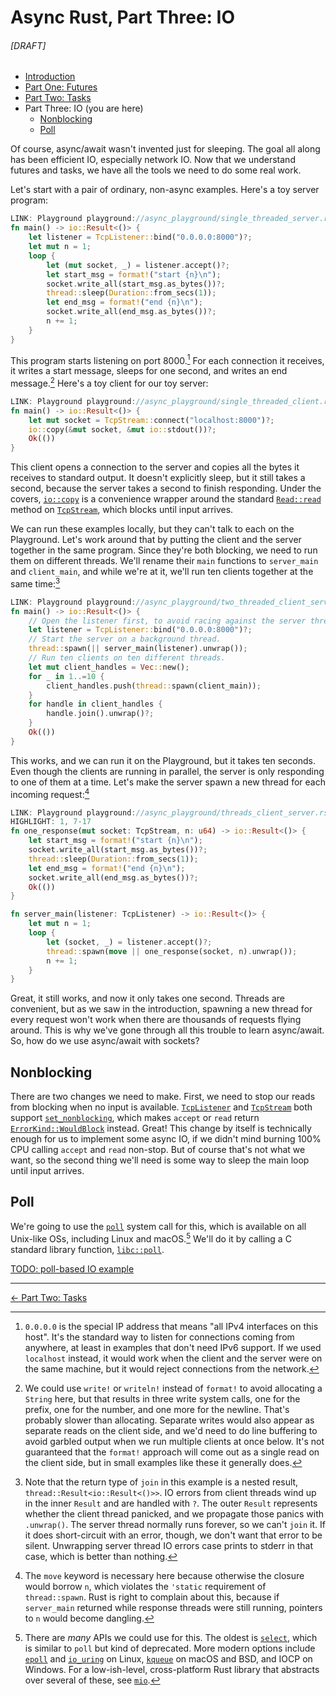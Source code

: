 # Async Rust, Part Three: IO
###### \[DRAFT]

- [Introduction](async_intro.html)
- [Part One: Futures](async_futures.html)
- [Part Two: Tasks](async_tasks.html)
- Part Three: IO (you are here)
  - [Nonblocking](#nonblocking)
  - [Poll](#poll)

Of course, async/await wasn't invented just for sleeping. The goal all along
has been efficient IO, especially network IO. Now that we understand futures
and tasks, we have all the tools we need to do some real work.

Let's start with a pair of ordinary, non-async examples. Here's a toy server
program:

```rust
LINK: Playground playground://async_playground/single_threaded_server.rs
fn main() -> io::Result<()> {
    let listener = TcpListener::bind("0.0.0.0:8000")?;
    let mut n = 1;
    loop {
        let (mut socket, _) = listener.accept()?;
        let start_msg = format!("start {n}\n");
        socket.write_all(start_msg.as_bytes())?;
        thread::sleep(Duration::from_secs(1));
        let end_msg = format!("end {n}\n");
        socket.write_all(end_msg.as_bytes())?;
        n += 1;
    }
}
```

This program starts listening on port 8000.[^zero_ip] For each connection it
receives, it writes a start message, sleeps for one second, and writes an end
message.[^writeln] Here's a toy client for our toy server:

[^zero_ip]: `0.0.0.0` is the special IP address that means "all IPv4 interfaces
    on this host". It's the standard way to listen for connections coming from
    anywhere, at least in examples that don't need IPv6 support. If we used
    `localhost` instead, it would work when the client and the server were on
    the same machine, but it would reject connections from the network.

[^writeln]: We could use `write!` or `writeln!` instead of `format!` to avoid
    allocating a `String` here, but that results in three write system calls,
    one for the prefix, one for the number, and one more for the newline.
    That's probably slower than allocating. Separate writes would also appear
    as separate reads on the client side, and we'd need to do line buffering to
    avoid garbled output when we run multiple clients at once below. It's not
    guaranteed that the `format!` approach will come out as a single read on
    the client side, but in small examples like these it generally does.

```rust
LINK: Playground playground://async_playground/single_threaded_client.rs
fn main() -> io::Result<()> {
    let mut socket = TcpStream::connect("localhost:8000")?;
    io::copy(&mut socket, &mut io::stdout())?;
    Ok(())
}
```

This client opens a connection to the server and copies all the bytes it
receives to standard output. It doesn't explicitly sleep, but it still takes a
second, because the server takes a second to finish responding. Under the
covers, [`io::copy`] is a convenience wrapper around the standard
[`Read::read`] method on [`TcpStream`], which blocks until input arrives.

[`io::copy`]: https://doc.rust-lang.org/stable/std/io/fn.copy.html
[`Read::read`]: https://doc.rust-lang.org/stable/std/io/trait.Read.html#tymethod.read
[`TcpStream`]: https://doc.rust-lang.org/std/net/struct.TcpStream.html

We can run these examples locally, but they can't talk to each on the
Playground. Let's work around that by putting the client and the server
together in the same program. Since they're both blocking, we need to run them
on different threads. We'll rename their `main` functions to `server_main` and
`client_main`, and while we're at it, we'll run ten clients together at the
same time:[^unwrap]

[^unwrap]: Note that the return type of `join` in this example is a nested
    result, `thread::Result<io::Result<()>>`. IO errors from client threads
    wind up in the inner `Result` and are handled with `?`. The outer `Result`
    represents whether the client thread panicked, and we propagate those
    panics with `.unwrap()`. The server thread normally runs forever, so we
    can't `join` it. If it does short-circuit with an error, though, we don't
    want that error to be silent. Unwrapping server thread IO errors case
    prints to stderr in that case, which is better than nothing.

```rust
LINK: Playground playground://async_playground/two_threaded_client_server.rs
fn main() -> io::Result<()> {
    // Open the listener first, to avoid racing against the server thread.
    let listener = TcpListener::bind("0.0.0.0:8000")?;
    // Start the server on a background thread.
    thread::spawn(|| server_main(listener).unwrap());
    // Run ten clients on ten different threads.
    let mut client_handles = Vec::new();
    for _ in 1..=10 {
        client_handles.push(thread::spawn(client_main));
    }
    for handle in client_handles {
        handle.join().unwrap()?;
    }
    Ok(())
}
```

This works, and we can run it on the Playground, but it takes ten seconds. Even
though the clients are running in parallel, the server is only responding to
one of them at a time. Let's make the server spawn a new thread for each
incoming request:[^move]

[^move]: The `move` keyword is necessary here because otherwise the closure
    would borrow `n`, which violates the `'static` requirement of
    `thread::spawn`. Rust is right to complain about this, because if
    `server_main` returned while response threads were still running, pointers
    to `n` would become dangling.

```rust
LINK: Playground playground://async_playground/threads_client_server.rs
HIGHLIGHT: 1, 7-17
fn one_response(mut socket: TcpStream, n: u64) -> io::Result<()> {
    let start_msg = format!("start {n}\n");
    socket.write_all(start_msg.as_bytes())?;
    thread::sleep(Duration::from_secs(1));
    let end_msg = format!("end {n}\n");
    socket.write_all(end_msg.as_bytes())?;
    Ok(())
}

fn server_main(listener: TcpListener) -> io::Result<()> {
    let mut n = 1;
    loop {
        let (socket, _) = listener.accept()?;
        thread::spawn(move || one_response(socket, n).unwrap());
        n += 1;
    }
}
```

Great, it still works, and now it only takes one second. Threads are
convenient, but as we saw in the introduction, spawning a new thread for every
request won't work when there are thousands of requests flying around. This is
why we've gone through all this trouble to learn async/await. So, how do we use
async/await with sockets?

## Nonblocking

There are two changes we need to make. First, we need to stop our reads from
blocking when no input is available. [`TcpListener`] and [`TcpStream`] both
support [`set_nonblocking`], which makes `accept` or `read` return
[`ErrorKind::WouldBlock`][error_kind] instead. Great! This change by itself is
technically enough for us to implement some async IO, if we didn't mind burning
100% CPU calling `accept` and `read` non-stop. But of course that's not what we
want, so the second thing we'll need is some way to sleep the main loop until
input arrives.

[`TcpListener`]: https://doc.rust-lang.org/std/net/struct.TcpListener.html
[`set_nonblocking`]: https://doc.rust-lang.org/std/net/struct.TcpStream.html#method.set_nonblocking
[error_kind]: https://doc.rust-lang.org/std/io/enum.ErrorKind.html

## Poll

We're going to use the [`poll`] system call for this, which is available on all
Unix-like OSs, including Linux and macOS.[^other_apis] We'll do it by calling a
C standard library function, [`libc::poll`]. 

[`poll`]: https://man7.org/linux/man-pages/man2/poll.2.html
[`libc::poll`]: https://docs.rs/libc/latest/libc/fn.poll.html

[^other_apis]: There are _many_ APIs we could use for this. The oldest is
    [`select`], which is similar to `poll` but kind of deprecated. More modern
    options include [`epoll`] and [`io_uring`] on Linux, [`kqueue`] on macOS
    and BSD, and IOCP on Windows. For a low-ish-level, cross-platform Rust
    library that abstracts over several of these, see [`mio`].

[`select`]: https://man7.org/linux/man-pages/man2/select.2.html
[`epoll`]: https://man7.org/linux/man-pages/man7/epoll.7.html
[`io_uring`]: https://man7.org/linux/man-pages/man7/io_uring.7.html
[`kqueue`]: https://man.freebsd.org/cgi/man.cgi?query=kqueue&sektion=2
[IOCP]: https://learn.microsoft.com/en-us/windows/win32/fileio/i-o-completion-ports
[`mio`]: https://github.com/tokio-rs/mio

[TODO: poll-based IO example](playground://async_playground/client_server.rs)

---

<div class="prev-next-arrows">
    <div><a href="async_tasks.html">← Part Two: Tasks</a></div>
    <div class="space"> </div><div>
</div>
